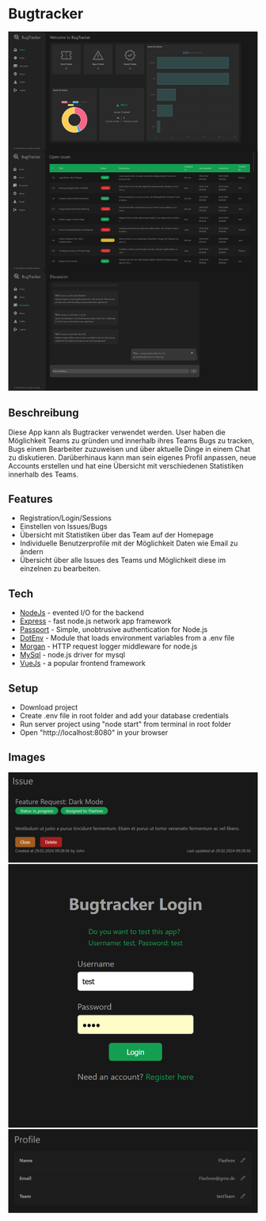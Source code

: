 # Bugtracker
![mainpage](https://github.com/Flashrex/flashrex.github.io/blob/master/public/bugtracker.png?raw=true)

## Beschreibung
Diese App kann als Bugtracker verwendet werden.
User haben die Möglichkeit Teams zu gründen und innerhalb ihres Teams Bugs zu tracken, Bugs einem Bearbeiter zuzuweisen und 
über aktuelle Dinge in einem Chat zu diskutieren.
Darüberhinaus kann man sein eigenes Profil anpassen, neue Accounts erstellen und hat eine Übersicht mit verschiedenen
Statistiken innerhalb des Teams.

## Features
- Registration/Login/Sessions
- Einstellen von Issues/Bugs
- Übersicht mit Statistiken über das Team auf der Homepage
- Individuelle Benutzerprofile mit der Möglichkeit Daten wie Email zu ändern
- Übersicht über alle Issues des Teams und Möglichkeit diese im einzelnen zu bearbeiten.

## Tech

- [NodeJs](https://nodejs.org/en/) - evented I/O for the backend
- [Express](https://expressjs.com/) - fast node.js network app framework
- [Passport](https://www.passportjs.org/) - Simple, unobtrusive authentication for Node.js
- [DotEnv](https://www.npmjs.com/package/dotenv) - Module that loads environment variables from a .env file
- [Morgan](https://www.npmjs.com/package/morgan) - HTTP request logger middleware for node.js
- [MySql](https://www.npmjs.com/package/mysql) - node.js driver for mysql
- [VueJs](https://vuejs.org/) - a popular frontend framework

## Setup

- Download project
- Create .env file in root folder and add your database credentials
- Run server project using "node start" from terminal in root folder
- Open "http://localhost:8080" in your browser

## Images
![issue](https://github.com/Flashrex/bugtracker/blob/master/images/issue.png)
![login](https://github.com/Flashrex/bugtracker/blob/master/images/login.png)
![profile](https://github.com/Flashrex/bugtracker/blob/master/images/profile.png)